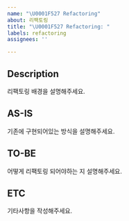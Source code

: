 ```yaml
---
name: "\U0001F527 Refactoring"
about: 리팩토링
title: "\U0001F527 Refactoring: "
labels: refactoring
assignees: ''

---
```


## Description
리팩토링 배경을 설명해주세요.

## AS-IS
기존에 구현되어있는 방식을 설명해주세요.

## TO-BE
어떻게 리팩토링 되어야하는 지 설명해주세요.

## ETC
기타사항을 작성해주세요.
